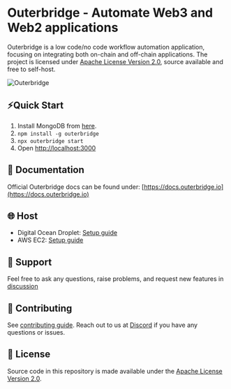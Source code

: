 <!-- markdownlint-disable MD030 -->

# Outerbridge - Automate Web3 and Web2 applications

Outerbridge is a low code/no code workflow automation application, focusing on integrating both on-chain and off-chain applications. The project is licensed under [Apache License Version 2.0](https://github.com/Outerbridgeio/Outerbridge/blob/master/LICENSE.md), source available and free to self-host.

![Outerbridge](https://raw.githubusercontent.com/Outerbridgeio/Outerbridge/master/assets/outerbridge_brand.png)

## ⚡Quick Start

1. Install MongoDB from [here](https://www.mongodb.com/try/download/community?tck=docs_server).
2. `npm install -g outerbridge`
3. `npx outerbridge start`
4. Open [http://localhost:3000](http://localhost:3000)

## 📖 Documentation

Official Outerbridge docs can be found under: [https://docs.outerbridge.io](https://docs.outerbridge.io)

## 🌐 Host

-   Digital Ocean Droplet: [Setup guide](https://gist.github.com/HenryHengZJ/93210d43d655b4172ee50794ce473b62)
-   AWS EC2: [Setup guide](https://gist.github.com/HenryHengZJ/627cec19671664a88754c7e383232dc8)

## 🙋 Support

Feel free to ask any questions, raise problems, and request new features in [discussion](https://github.com/Outerbridgeio/Outerbridge/discussions)

## 🙌 Contributing

See [contributing guide](https://github.com/Outerbridgeio/Outerbridge/blob/master/CONTRIBUTING.md). Reach out to us at [Discord](https://discord.gg/Y9VE4ykPDJ) if you have any questions or issues.

## 📄 License

Source code in this repository is made available under the [Apache License Version 2.0](https://github.com/Outerbridgeio/Outerbridge/blob/master/LICENSE.md).
